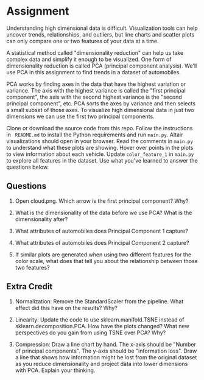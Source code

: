 # Assignment

Understanding high dimensional data is difficult. Visualization tools can help uncover trends, relationships, and outliers, but line charts and scatter plots can only compare one or two features of your data at a time.

A statistical method called "dimensionality reduction" can help us take complex data and simplify it enough to be visualized. One form of dimensionality reduction is called PCA (principal component analysis). We'll use PCA in this assignment to find trends in a dataset of automobiles.

PCA works by finding axes in the data that have the highest variation or variance. The axis with the highest variance is called the "first principal component", the axis with the second highest variance is the "second principal component", etc. PCA sorts the axes by variance and then selects a small subset of those axes. To visualize high dimensional data in just two dimensions we can use the first two principal components.

Clone or download the source code from this repo. Follow the instructions in ` README.md` to install the Python requirements and run `main.py`. Altair visualizations should open in your browser. Read the comments in `main.py` to understand what these plots are showing. Hover over points in the plots to view information about each vehicle. Update `color_feature_1` in `main.py` to explore all features in the dataset. Use what you've learned to answer the questions below.

## Questions

1. Open cloud.png. Which arrow is the first principal component? Why?

2. What is the dimensionality of the data before we use PCA? What is the dimensionality after?

3. What attributes of automobiles does Principal Component 1 capture?

4. What attributes of automobiles does Principal Component 2 capture?

5. If similar plots are generated when using two different features for the color scale, what does that tell you about the relationship between those two features?

## Extra Credit

1. Normalization: Remove the StandardScaler from the pipeline. What effect did this have on the results? Why?

2. Linearity: Update the code to use sklearn.manifold.TSNE instead of sklearn.decomposition.PCA. How have the plots changed? What new perspectives do you gain from using TSNE over PCA? Why?

3. Compression: Draw a line chart by hand. The x-axis should be "Number of principal components". The y-axis should be "information loss". Draw a line that shows how information might be lost from the original dataset as you reduce dimensionality and project data into lower dimensions with PCA. Explain your thinking.

